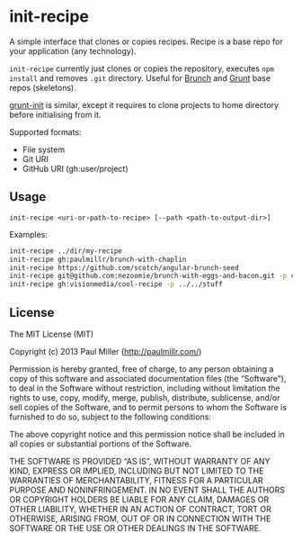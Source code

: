 # init-recipe

A simple interface that clones or copies recipes.
Recipe is a base repo for your application (any technology).

`init-recipe` currently just clones or copies the repository,
executes `npm install` and removes `.git` directory.
Useful for [Brunch](http://brunch.io) and
[Grunt](http://gruntjs.com) base repos (skeletons).

[grunt-init](https://github.com/gruntjs/grunt-init) is similar, except it
requires to clone projects to home directory before initialising from it.

Supported formats:

* File system
* Git URI
* GitHub URI (gh:user/project)

## Usage

`init-recipe <uri-or-path-to-recipe> [--path <path-to-output-dir>]`

Examples:

```bash
init-recipe ../dir/my-recipe
init-recipe gh:paulmillr/brunch-with-chaplin
init-recipe https://github.com/scotch/angular-brunch-seed
init-recipe git@github.com:nezoomie/brunch-with-eggs-and-bacon.git -p current-project
init-recipe gh:visionmedia/cool-recipe -p ../../stuff
```

## License

The MIT License (MIT)

Copyright (c) 2013 Paul Miller (http://paulmillr.com/)

Permission is hereby granted, free of charge, to any person obtaining a copy
of this software and associated documentation files (the “Software”), to deal
in the Software without restriction, including without limitation the rights
to use, copy, modify, merge, publish, distribute, sublicense, and/or sell
copies of the Software, and to permit persons to whom the Software is
furnished to do so, subject to the following conditions:

The above copyright notice and this permission notice shall be included in
all copies or substantial portions of the Software.

THE SOFTWARE IS PROVIDED “AS IS”, WITHOUT WARRANTY OF ANY KIND, EXPRESS OR
IMPLIED, INCLUDING BUT NOT LIMITED TO THE WARRANTIES OF MERCHANTABILITY,
FITNESS FOR A PARTICULAR PURPOSE AND NONINFRINGEMENT. IN NO EVENT SHALL THE
AUTHORS OR COPYRIGHT HOLDERS BE LIABLE FOR ANY CLAIM, DAMAGES OR OTHER
LIABILITY, WHETHER IN AN ACTION OF CONTRACT, TORT OR OTHERWISE, ARISING FROM,
OUT OF OR IN CONNECTION WITH THE SOFTWARE OR THE USE OR OTHER DEALINGS IN
THE SOFTWARE.
